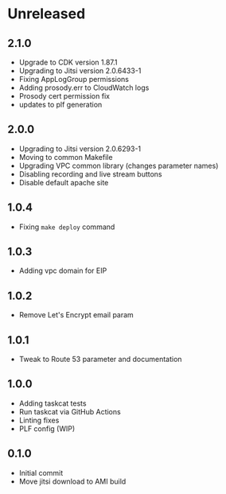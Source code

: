 # Unreleased

2.1.0
-----
* Upgrade to CDK version 1.87.1
* Upgrading to Jitsi version 2.0.6433-1
* Fixing AppLogGroup permissions
* Adding prosody.err to CloudWatch logs
* Prosody cert permission fix
* updates to plf generation

2.0.0
-----
* Upgrading to Jitsi version 2.0.6293-1
* Moving to common Makefile
* Upgrading VPC common library (changes parameter names)
* Disabling recording and live stream buttons
* Disable default apache site

1.0.4
-----
* Fixing `make deploy` command

1.0.3
-----
* Adding vpc domain for EIP

1.0.2
-----
* Remove Let's Encrypt email param

1.0.1
-----
* Tweak to Route 53 parameter and documentation

1.0.0
-----
* Adding taskcat tests
* Run taskcat via GitHub Actions
* Linting fixes
* PLF config (WIP)

0.1.0
-----
* Initial commit
* Move jitsi download to AMI build
